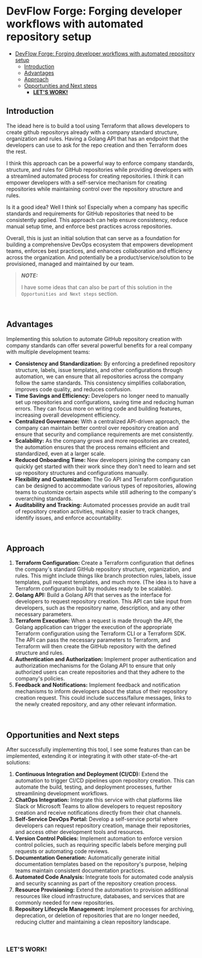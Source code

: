 # DevFlow Forge: Forging developer workflows with automated repository setup

- [DevFlow Forge: Forging developer workflows with automated repository setup](#devflow-forge-forging-developer-workflows-with-automated-repository-setup)
  - [Introduction](#introduction)
  - [Advantages](#advantages)
  - [Approach](#approach)
  - [Opportunities and Next steps](#opportunities-and-next-steps)
    - [**LET'S WORK!**](#lets-work)

## Introduction

The idead here is to build a tool using Terraform that allows developers to create github repositorys already with a company standard structure, organization and rules. Having a Golang API that has an endpoint that the developers can use to ask for the repo creation and then Terraform does the rest.

I think this approach can be a powerful way to enforce company standards, structure, and rules for GitHub repositories while providing developers with a streamlined automated process for creating repositories. I think it can empower developers with a self-service mechanism for creating repositories while maintaining control over the repository structure and rules.

Is it a good idea? Well I think so! Especially when a company has specific standards and requirements for GitHub repositories that need to be consistently applied. This approach can help ensure consistency, reduce manual setup time, and enforce best practices across repositories.

Overall, this is just an initial solution that can serve as a foundation for building a comprehensive DevOps ecosystem that empowers development teams, enforces best practices, and enhances collaboration and efficiency across the organization. And potentially be a product/service/solution to be provisioned, managed and maintained by our team.

> **_NOTE:_**
>
> I have some ideas that can also be part of this solution in the `Opportunities and Next steps` section.

<br />

## Advantages

Implementing this solution to automate GitHub repository creation with company standards can offer several powerful benefits for a real company with multiple development teams:

- **Consistency and Standardization:** By enforcing a predefined repository structure, labels, issue templates, and other configurations through automation, we can ensure that all repositories across the company follow the same standards. This consistency simplifies collaboration, improves code quality, and reduces confusion.
- **Time Savings and Efficiency:** Developers no longer need to manually set up repositories and configurations, saving time and reducing human errors. They can focus more on writing code and building features, increasing overall development efficiency.
- **Centralized Governance:** With a centralized API-driven approach, the company can maintain better control over repository creation and ensure that security and compliance requirements are met consistently.
- **Scalability:** As the company grows and more repositories are created, the automation ensures that the process remains efficient and standardized, even at a larger scale.
- **Reduced Onboarding Time:** New developers joining the company can quickly get started with their work since they don't need to learn and set up repository structures and configurations manually.
- **Flexibility and Customization:** The Go API and Terraform configuration can be designed to accommodate various types of repositories, allowing teams to customize certain aspects while still adhering to the company's overarching standards.
- **Auditability and Tracking:** Automated processes provide an audit trail of repository creation activities, making it easier to track changes, identify issues, and enforce accountability.

<br />

## Approach

1. **Terraform Configuration:** Create a Terraform configuration that defines the company's standard GitHub repository structure, organization, and rules. This might include things like branch protection rules, labels, issue templates, pull request templates, and much more. (The idea is to have a Terraform configuration built by modules ready to be scalable).
2. **Golang API:** Build a Golang API that serves as the interface for developers to request repository creation. This API can take input from developers, such as the repository name, description, and any other necessary parameters.
3. **Terraform Execution:** When a request is made through the API, the Golang application can trigger the execution of the appropriate Terraform configuration using the Terraform CLI or a Terraform SDK. The API can pass the necessary parameters to Terraform, and Terraform will then create the GitHub repository with the defined structure and rules.
4. **Authentication and Authorization:** Implement proper authentication and authorization mechanisms for the Golang API to ensure that only authorized users can create repositories and that they adhere to the company's policies.
5. **Feedback and Notifications:** Implement feedback and notification mechanisms to inform developers about the status of their repository creation request. This could include success/failure messages, links to the newly created repository, and any other relevant information.

<br />

## Opportunities and Next steps

After successfully implementing this tool, I see some features than can be implemented, extending it or integrating it with other state-of-the-art solutions:

1. **Continuous Integration and Deployment (CI/CD):** Extend the automation to trigger CI/CD pipelines upon repository creation. This can automate the build, testing, and deployment processes, further streamlining development workflows.
2. **ChatOps Integration:** Integrate this service with chat platforms like Slack or Microsoft Teams to allow developers to request repository creation and receive notifications directly from their chat channels.
3. **Self-Service DevOps Portal:** Develop a self-service portal where developers can request repository creation, manage their repositories, and access other development tools and resources.
4. **Version Control Policies:** Implement automation to enforce version control policies, such as requiring specific labels before merging pull requests or automating code reviews.
5. **Documentation Generation:** Automatically generate initial documentation templates based on the repository's purpose, helping teams maintain consistent documentation practices.
6. **Automated Code Analysis:** Integrate tools for automated code analysis and security scanning as part of the repository creation process.
7. **Resource Provisioning:** Extend the automation to provision additional resources like cloud infrastructure, databases, and services that are commonly needed for new repositories.
8. **Repository Lifecycle Management:** Implement processes for archiving, deprecation, or deletion of repositories that are no longer needed, reducing clutter and maintaining a clean repository landscape.

<br />

### **LET'S WORK!**
